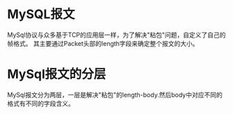 # **MySQL报文**

MySql协议与众多基于TCP的应用层一样，为了解决"粘包"问题，自定义了自己的帧格式。
其主要通过Packet头部的length字段来确定整个报文的大小。

# **MySql报文的分层**
MySql报文分为两层，一层是解决"粘包"的length-body.然后body中对应不同的格式有不同的字段含义。

